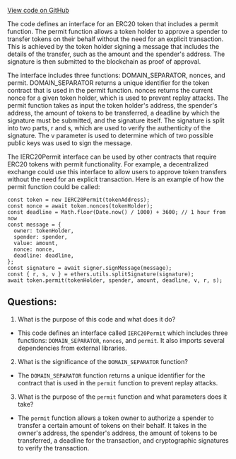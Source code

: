 [View code on GitHub](zoo-labs/zoo/blob/master/contracts/types/IERC20Permit.d.ts)

The code defines an interface for an ERC20 token that includes a permit function. The permit function allows a token holder to approve a spender to transfer tokens on their behalf without the need for an explicit transaction. This is achieved by the token holder signing a message that includes the details of the transfer, such as the amount and the spender's address. The signature is then submitted to the blockchain as proof of approval.

The interface includes three functions: DOMAIN_SEPARATOR, nonces, and permit. DOMAIN_SEPARATOR returns a unique identifier for the token contract that is used in the permit function. nonces returns the current nonce for a given token holder, which is used to prevent replay attacks. The permit function takes as input the token holder's address, the spender's address, the amount of tokens to be transferred, a deadline by which the signature must be submitted, and the signature itself. The signature is split into two parts, r and s, which are used to verify the authenticity of the signature. The v parameter is used to determine which of two possible public keys was used to sign the message.

The IERC20Permit interface can be used by other contracts that require ERC20 tokens with permit functionality. For example, a decentralized exchange could use this interface to allow users to approve token transfers without the need for an explicit transaction. Here is an example of how the permit function could be called:

```
const token = new IERC20Permit(tokenAddress);
const nonce = await token.nonces(tokenHolder);
const deadline = Math.floor(Date.now() / 1000) + 3600; // 1 hour from now
const message = {
  owner: tokenHolder,
  spender: spender,
  value: amount,
  nonce: nonce,
  deadline: deadline,
};
const signature = await signer.signMessage(message);
const { r, s, v } = ethers.utils.splitSignature(signature);
await token.permit(tokenHolder, spender, amount, deadline, v, r, s);
```
## Questions: 
 1. What is the purpose of this code and what does it do?
- This code defines an interface called `IERC20Permit` which includes three functions: `DOMAIN_SEPARATOR`, `nonces`, and `permit`. It also imports several dependencies from external libraries.

2. What is the significance of the `DOMAIN_SEPARATOR` function?
- The `DOMAIN_SEPARATOR` function returns a unique identifier for the contract that is used in the `permit` function to prevent replay attacks.

3. What is the purpose of the `permit` function and what parameters does it take?
- The `permit` function allows a token owner to authorize a spender to transfer a certain amount of tokens on their behalf. It takes in the owner's address, the spender's address, the amount of tokens to be transferred, a deadline for the transaction, and cryptographic signatures to verify the transaction.